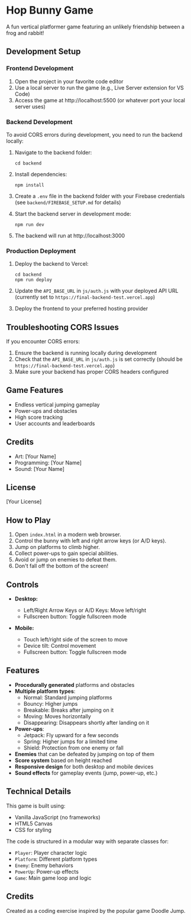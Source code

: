 # Hop Bunny Game

A fun vertical platformer game featuring an unlikely friendship between a frog and rabbit!

## Development Setup

### Frontend Development

1. Open the project in your favorite code editor
2. Use a local server to run the game (e.g., Live Server extension for VS Code)
3. Access the game at http://localhost:5500 (or whatever port your local server uses)

### Backend Development

To avoid CORS errors during development, you need to run the backend locally:

1. Navigate to the backend folder:
   ```
   cd backend
   ```

2. Install dependencies:
   ```
   npm install
   ```

3. Create a `.env` file in the backend folder with your Firebase credentials (see `backend/FIREBASE_SETUP.md` for details)

4. Start the backend server in development mode:
   ```
   npm run dev
   ```

5. The backend will run at http://localhost:3000

### Production Deployment

1. Deploy the backend to Vercel:
   ```
   cd backend
   npm run deploy
   ```

2. Update the `API_BASE_URL` in `js/auth.js` with your deployed API URL (currently set to `https://final-backend-test.vercel.app`)

3. Deploy the frontend to your preferred hosting provider

## Troubleshooting CORS Issues

If you encounter CORS errors:

1. Ensure the backend is running locally during development
2. Check that the `API_BASE_URL` in `js/auth.js` is set correctly (should be `https://final-backend-test.vercel.app`)
3. Make sure your backend has proper CORS headers configured

## Game Features

- Endless vertical jumping gameplay
- Power-ups and obstacles
- High score tracking
- User accounts and leaderboards

## Credits

- Art: [Your Name]
- Programming: [Your Name]
- Sound: [Your Name]

## License

[Your License]

## How to Play

1. Open `index.html` in a modern web browser.
2. Control the bunny with left and right arrow keys (or A/D keys).
3. Jump on platforms to climb higher.
4. Collect power-ups to gain special abilities.
5. Avoid or jump on enemies to defeat them.
6. Don't fall off the bottom of the screen!

## Controls

- **Desktop:** 
  - Left/Right Arrow Keys or A/D Keys: Move left/right
  - Fullscreen button: Toggle fullscreen mode

- **Mobile:** 
  - Touch left/right side of the screen to move
  - Device tilt: Control movement
  - Fullscreen button: Toggle fullscreen mode

## Features

- **Procedurally generated** platforms and obstacles
- **Multiple platform types**:
  - Normal: Standard jumping platforms
  - Bouncy: Higher jumps
  - Breakable: Breaks after jumping on it
  - Moving: Moves horizontally
  - Disappearing: Disappears shortly after landing on it
- **Power-ups**:
  - Jetpack: Fly upward for a few seconds
  - Spring: Higher jumps for a limited time
  - Shield: Protection from one enemy or fall
- **Enemies** that can be defeated by jumping on top of them
- **Score system** based on height reached
- **Responsive design** for both desktop and mobile devices
- **Sound effects** for gameplay events (jump, power-up, etc.)

## Technical Details

This game is built using:
- Vanilla JavaScript (no frameworks)
- HTML5 Canvas
- CSS for styling

The code is structured in a modular way with separate classes for:
- `Player`: Player character logic
- `Platform`: Different platform types
- `Enemy`: Enemy behaviors
- `PowerUp`: Power-up effects
- `Game`: Main game loop and logic

## Credits

Created as a coding exercise inspired by the popular game Doodle Jump. 